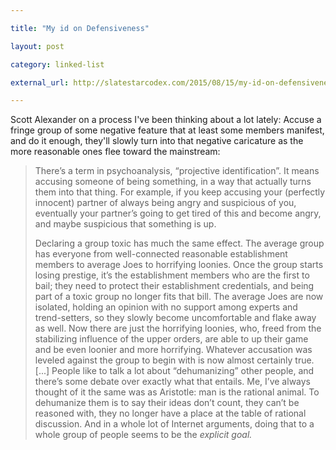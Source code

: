 ```yaml
---

title: "My id on Defensiveness"

layout: post

category: linked-list

external_url: http://slatestarcodex.com/2015/08/15/my-id-on-defensiveness/

---
```


Scott Alexander on a process I've been thinking about a lot lately: Accuse a fringe group of some negative feature that at least some members manifest, and do it enough, they'll slowly turn into that negative caricature as the more reasonable ones flee toward the mainstream:

> There’s a term in psychoanalysis, “projective identification”. It means accusing someone of being something, in a way that actually turns them into that thing. For example, if you keep accusing your (perfectly innocent) partner of always being angry and suspicious of you, eventually your partner’s going to get tired of this and become angry, and maybe suspicious that something is up.
> 
> Declaring a group toxic has much the same effect. The average group has everyone from well-connected reasonable establishment members to average Joes to horrifying loonies. Once the group starts losing prestige, it’s the establishment members who are the first to bail; they need to protect their establishment credentials, and being part of a toxic group no longer fits that bill. The average Joes are now isolated, holding an opinion with no support among experts and trend-setters, so they slowly become uncomfortable and flake away as well. Now there are just the horrifying loonies, who, freed from the stabilizing influence of the upper orders, are able to up their game and be even loonier and more horrifying. Whatever accusation was leveled against the group to begin with is now almost certainly true.
> [...]
> People like to talk a lot about “dehumanizing” other people, and there’s some debate over exactly what that entails. Me, I’ve always thought of it the same was as Aristotle: man is the rational animal. To dehumanize them is to say their ideas don’t count, they can’t be reasoned with, they no longer have a place at the table of rational discussion. And in a whole lot of Internet arguments, doing that to a whole group of people seems to be the _explicit goal._

